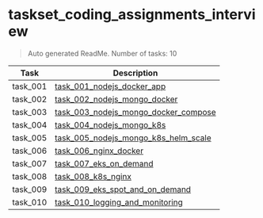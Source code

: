 # taskset_coding_assignments_interview

> Auto generated ReadMe. Number of tasks: 10

| Task     | Description                                                                                                       |
|----------|-------------------------------------------------------------------------------------------------------------------|
| task_001 | [task_001_nodejs_docker_app](taskset_coding_assignments_interview/task_001_nodejs_docker_app)                     |
| task_002 | [task_002_nodejs_mongo_docker](taskset_coding_assignments_interview/task_002_nodejs_mongo_docker)                 |
| task_003 | [task_003_nodejs_mongo_docker_compose](taskset_coding_assignments_interview/task_003_nodejs_mongo_docker_compose) |
| task_004 | [task_004_nodejs_mongo_k8s](taskset_coding_assignments_interview/task_004_nodejs_mongo_k8s)                       |
| task_005 | [task_005_nodejs_mongo_k8s_helm_scale](taskset_coding_assignments_interview/task_005_nodejs_mongo_k8s_helm_scale) |
| task_006 | [task_006_nginx_docker](taskset_coding_assignments_interview/task_006_nginx_docker)                               |
| task_007 | [task_007_eks_on_demand](taskset_coding_assignments_interview/task_007_eks_on_demand)                             |
| task_008 | [task_008_k8s_nginx](taskset_coding_assignments_interview/task_008_k8s_nginx)                                     |
| task_009 | [task_009_eks_spot_and_on_demand](taskset_coding_assignments_interview/task_009_eks_spot_and_on_demand)           |
| task_010 | [task_010_logging_and_monitoring](taskset_coding_assignments_interview/task_010_logging_and_monitoring)           |
